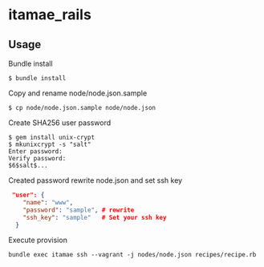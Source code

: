 # itamae_rails
## Usage
Bundle install

```
$ bundle install
```

Copy and rename node/node.json.sample

```
$ cp node/node.json.sample node/node.json
```

Create SHA256 user password

```
$ gem install unix-crypt
$ mkunixcrypt -s "salt"
Enter password:
Verify password:
$6$salt$...
```

Created password rewrite node.json and set ssh key

```json
 "user": {
    "name": "www",
    "password": "sample", # rewrite
    "ssh_key": "sample"   # Set your ssh key
  }
```

Execute provision

```
bundle exec itamae ssh --vagrant -j nodes/node.json recipes/recipe.rb
```
